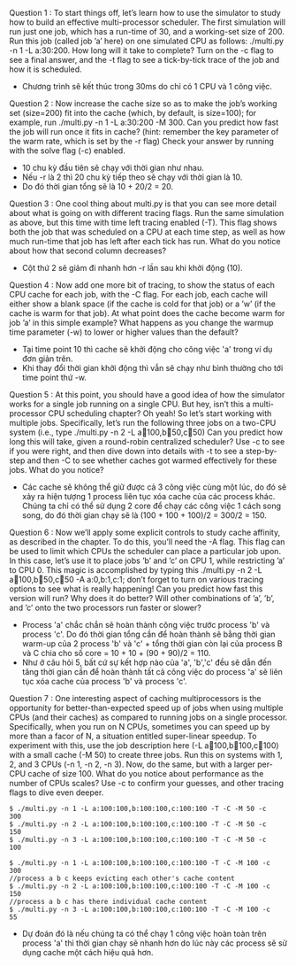 Question 1 : To start things off, let’s learn how to use the simulator to study how to build an effective multi-processor scheduler. The first simulation will run just one job, which has a run-time of 30, and a working-set size of 200. Run this job (called job ’a’ here) on one simulated CPU as follows: ./multi.py -n 1 -L a:30:200. How long will it take to complete? Turn on the -c flag to see a final answer, and the -t flag to see a tick-by-tick trace of the job and how it is scheduled.
- Chương trình sẽ kết thúc trong 30ms do chỉ có 1 CPU và 1 công việc. 

Question 2 : Now increase the cache size so as to make the job’s working set (size=200) fit into the cache (which, by default, is size=100); for example, run ./multi.py -n 1 -L a:30:200 -M 300. Can you predict how fast the job will run once it fits in cache? (hint: remember the key parameter of the warm rate, which is set by the -r flag) Check your answer by running with the solve flag (-c) enabled.
- 10 chu kỳ đầu tiên sẽ chạy với thời gian như nhau.
- Nếu -r là 2 thì 20 chu kỳ tiếp theo sẽ chạy với thời gian là 10. 
- Do đó thời gian tổng sẽ là 10 + 20/2 = 20.

Question 3 : One cool thing about multi.py is that you can see more detail about what is going on with different tracing flags. Run the same simulation as above, but this time with time left tracing enabled (-T). This flag shows both the job that was scheduled on a CPU at each time step, as well as how much run-time that job has left after each tick has run. What do you notice about how that second column decreases?
- Cột thứ 2 sẽ giảm đi nhanh hơn -r lần sau khi khởi động (10). 

Question 4 : Now add one more bit of tracing, to show the status of each CPU cache for each job, with the -C flag. For each job, each cache will either show a blank space (if the cache is cold for that job) or a ’w’ (if the cache is warm for that job). At what point does the cache become warm for job ’a’ in this simple example? What happens as you change the warmup time parameter (-w) to lower or higher values than the default?
- Tại time point 10 thì cache sẽ khởi động cho công việc 'a' trong ví dụ đơn giản trên. 
- Khi thay đổi thời gian khởi động thì vẫn sẽ chạy như bình thường cho tới time point thứ -w. 

Question 5 : At this point, you should have a good idea of how the simulator works for a single job running on a single CPU. But hey, isn’t this a multi-processor CPU scheduling chapter? Oh yeah! So let’s start working with multiple jobs. Specifically, let’s run the following three jobs on a two-CPU system (i.e., type ./multi.py -n 2 -L a:100:100,b:100:50,c:100:50) Can you predict how long this will take, given a round-robin centralized scheduler? Use -c to see if you were right, and then dive down into details with -t to see a step-by-step and then -C to see whether caches got warmed effectively for these jobs. What do you notice?
- Các cache sẽ không thể giữ được cả 3 công việc cùng một lúc, do đó sẽ xảy ra hiện tượng 1 process liên tục xóa cache của các process khác. Chúng ta chỉ có thể sử dụng 2 core
để chạy các công việc 1 cách song song, do đó thời gian chạy sẽ là (100 + 100 + 100)/2 = 300/2 = 150.

Question 6 : Now we’ll apply some explicit controls to study cache affinity, as described in the chapter. To do this, you’ll need the -A flag. This flag can be used to limit which CPUs the scheduler can place a particular job upon. In this case, let’s use it to place jobs ’b’ and ’c’ on CPU 1, while restricting ’a’ to CPU 0. This magic is accomplished by typing this ./multi.py -n 2 -L a:100:100,b:100:50,c:100:50 -A a:0,b:1,c:1; don’t forget to turn on various tracing options to see what is really happening! Can you predict how fast this version will run? Why does it do better? Will other combinations of ’a’, ’b’, and ’c’ onto the two processors run faster or slower?
- Process 'a' chắc chắn sẽ hoàn thành công việc trước process 'b' và process 'c'. Do đó thời gian tổng cần để hoàn thành sẽ bằng thời gian warm-up của 2 process 'b' và 'c' + tổng thời gian còn lại của process B và C chia cho số core = 10 + 10 + (90 + 90)/2 = 110. 
- Như ở câu hỏi 5, bất cứ sự kết hợp nào của 'a', 'b','c' đều sẽ dẫn đến tăng thời gian cần để hoàn thành tất cả công việc do process 'a' sẽ liên tục xóa cache của process 'b'
và process 'c'. 

Question 7 : One interesting aspect of caching multiprocessors is the opportunity for better-than-expected speed up of jobs when using multiple CPUs (and their caches) as compared to running jobs on a single processor. Specifically, when you run on N CPUs, sometimes you can speed up by more than a facor of N, a situation entitled super-linear speedup. To experiment with this, use the job description here (-L a:100:100,b:100:100,c:100:100) with a small cache (-M 50) to create three jobs. Run this on systems with 1, 2, and 3 CPUs (-n 1, -n 2, -n 3). Now, do the same, but with a larger per-CPU cache of size 100. What do you notice about performance as the number of CPUs scales? Use -c to confirm your guesses, and other tracing flags to dive even deeper.

```
$ ./multi.py -n 1 -L a:100:100,b:100:100,c:100:100 -T -C -M 50 -c     300
$ ./multi.py -n 2 -L a:100:100,b:100:100,c:100:100 -T -C -M 50 -c     150
$ ./multi.py -n 3 -L a:100:100,b:100:100,c:100:100 -T -C -M 50 -c     100

$ ./multi.py -n 1 -L a:100:100,b:100:100,c:100:100 -T -C -M 100 -c    300
//process a b c keeps evicting each other's cache content
$ ./multi.py -n 2 -L a:100:100,b:100:100,c:100:100 -T -C -M 100 -c    150
//process a b c has there individual cache content
$ ./multi.py -n 3 -L a:100:100,b:100:100,c:100:100 -T -C -M 100 -c    55
```
- Dự đoán đó là nếu chúng ta có thể chạy 1 công việc hoàn toàn trên process 'a' thì thời gian chạy sẽ nhanh hơn do lúc này các process sẽ sử dụng cache một cách hiệu quả hơn. 
